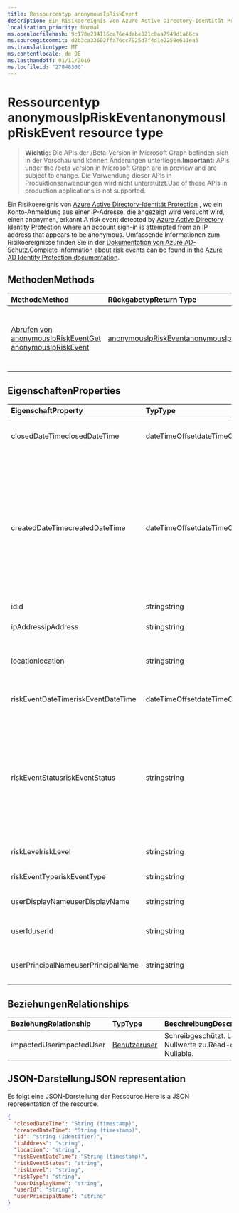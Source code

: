 ```yaml
---
title: Ressourcentyp anonymousIpRiskEvent
description: Ein Risikoereignis von Azure Active Directory-Identität Protection, wo ein Konto-Anmeldung aus einer IP-Adresse, die angezeigt wird versucht wird, einen anonymen, erkannt. Umfassende Informationen zum Risiko-Ereignissen finden Sie in der Dokumentation zu Azure AD-Schutz.
localization_priority: Normal
ms.openlocfilehash: 9c170e234116ca76e4dabe021c0aa7949d1a66ca
ms.sourcegitcommit: d2b3ca32602ffa76cc7925d7f4d1e2258e611ea5
ms.translationtype: MT
ms.contentlocale: de-DE
ms.lasthandoff: 01/11/2019
ms.locfileid: "27848300"
---
```

# <a name="anonymousipriskevent-resource-type"></a><span data-ttu-id="0e45f-104">Ressourcentyp anonymousIpRiskEvent</span><span class="sxs-lookup"><span data-stu-id="0e45f-104">anonymousIpRiskEvent resource type</span></span>

> <span data-ttu-id="0e45f-105">**Wichtig:** Die APIs der /Beta-Version in Microsoft Graph befinden sich in der Vorschau und können Änderungen unterliegen.</span><span class="sxs-lookup"><span data-stu-id="0e45f-105">**Important:** APIs under the /beta version in Microsoft Graph are in preview and are subject to change.</span></span> <span data-ttu-id="0e45f-106">Die Verwendung dieser APIs in Produktionsanwendungen wird nicht unterstützt.</span><span class="sxs-lookup"><span data-stu-id="0e45f-106">Use of these APIs in production applications is not supported.</span></span>

<span data-ttu-id="0e45f-107">Ein Risikoereignis von [Azure Active Directory-Identität Protection](https://azure.microsoft.com/en-us/documentation/articles/active-directory-identityprotection/) , wo ein Konto-Anmeldung aus einer IP-Adresse, die angezeigt wird versucht wird, einen anonymen, erkannt.</span><span class="sxs-lookup"><span data-stu-id="0e45f-107">A risk event detected by [Azure Active Directory Identity Protection](https://azure.microsoft.com/en-us/documentation/articles/active-directory-identityprotection/) where an account sign-in is attempted from an IP address that appears to be anonymous.</span></span> <span data-ttu-id="0e45f-108">Umfassende Informationen zum Risikoereignisse finden Sie in der [Dokumentation von Azure AD-Schutz](https://azure.microsoft.com/en-us/documentation/articles/active-directory-identityprotection-risk-events-types/).</span><span class="sxs-lookup"><span data-stu-id="0e45f-108">Complete information about risk events can be found in the [Azure AD Identity Protection documentation](https://azure.microsoft.com/en-us/documentation/articles/active-directory-identityprotection-risk-events-types/).</span></span>


## <a name="methods"></a><span data-ttu-id="0e45f-109">Methoden</span><span class="sxs-lookup"><span data-stu-id="0e45f-109">Methods</span></span>

| <span data-ttu-id="0e45f-110">Methode</span><span class="sxs-lookup"><span data-stu-id="0e45f-110">Method</span></span>           | <span data-ttu-id="0e45f-111">Rückgabetyp</span><span class="sxs-lookup"><span data-stu-id="0e45f-111">Return Type</span></span>    |<span data-ttu-id="0e45f-112">Beschreibung</span><span class="sxs-lookup"><span data-stu-id="0e45f-112">Description</span></span>|
|:---------------|:--------|:----------|
|[<span data-ttu-id="0e45f-113">Abrufen von anonymousIpRiskEvent</span><span class="sxs-lookup"><span data-stu-id="0e45f-113">Get anonymousIpRiskEvent</span></span>](../api/anonymousipriskevent-get.md) | [<span data-ttu-id="0e45f-114">anonymousIpRiskEvent</span><span class="sxs-lookup"><span data-stu-id="0e45f-114">anonymousIpRiskEvent</span></span>](anonymousipriskevent.md) |<span data-ttu-id="0e45f-115">Lesen Sie Eigenschaften und Beziehungen des AnonymousIpRiskEvent-Objekts.</span><span class="sxs-lookup"><span data-stu-id="0e45f-115">Read properties and relationships of anonymousIpRiskEvent object.</span></span>|

## <a name="properties"></a><span data-ttu-id="0e45f-116">Eigenschaften</span><span class="sxs-lookup"><span data-stu-id="0e45f-116">Properties</span></span>
| <span data-ttu-id="0e45f-117">Eigenschaft</span><span class="sxs-lookup"><span data-stu-id="0e45f-117">Property</span></span>     | <span data-ttu-id="0e45f-118">Typ</span><span class="sxs-lookup"><span data-stu-id="0e45f-118">Type</span></span>   |<span data-ttu-id="0e45f-119">Beschreibung</span><span class="sxs-lookup"><span data-stu-id="0e45f-119">Description</span></span>|
|:---------------|:--------|:----------|
|<span data-ttu-id="0e45f-120">closedDateTime</span><span class="sxs-lookup"><span data-stu-id="0e45f-120">closedDateTime</span></span>|<span data-ttu-id="0e45f-121">dateTimeOffset</span><span class="sxs-lookup"><span data-stu-id="0e45f-121">dateTimeOffset</span></span>| <span data-ttu-id="0e45f-122">Datum und Uhrzeit, die das Risikoereignis geschlossen wurde</span><span class="sxs-lookup"><span data-stu-id="0e45f-122">The date and time that the risk event was closed</span></span>|
|<span data-ttu-id="0e45f-123">createdDateTime</span><span class="sxs-lookup"><span data-stu-id="0e45f-123">createdDateTime</span></span>|<span data-ttu-id="0e45f-124">dateTimeOffset</span><span class="sxs-lookup"><span data-stu-id="0e45f-124">dateTimeOffset</span></span>| <span data-ttu-id="0e45f-125">Das Datum und die Uhrzeit, die das Risikoereignis erstellt wurde.</span><span class="sxs-lookup"><span data-stu-id="0e45f-125">The date and time that the risk event was created.</span></span> <span data-ttu-id="0e45f-126">Dies ist immer größer als oder gleich dem Datetime des Ereignisses Risiko selbst.</span><span class="sxs-lookup"><span data-stu-id="0e45f-126">This is always greater than or equal to the datetime of the risk event itself.</span></span> <span data-ttu-id="0e45f-127">Dies ist die entsprechende Eigenschaft eines Filters beim Risikoereignisse Abfragen verwendet.</span><span class="sxs-lookup"><span data-stu-id="0e45f-127">This is the correct property to use as a filter when querying risk events.</span></span>|
|<span data-ttu-id="0e45f-128">id</span><span class="sxs-lookup"><span data-stu-id="0e45f-128">id</span></span>|<span data-ttu-id="0e45f-129">string</span><span class="sxs-lookup"><span data-stu-id="0e45f-129">string</span></span>| <span data-ttu-id="0e45f-130">Schreibgeschützt.</span><span class="sxs-lookup"><span data-stu-id="0e45f-130">Read-only</span></span>|
|<span data-ttu-id="0e45f-131">ipAddress</span><span class="sxs-lookup"><span data-stu-id="0e45f-131">ipAddress</span></span>|<span data-ttu-id="0e45f-132">string</span><span class="sxs-lookup"><span data-stu-id="0e45f-132">string</span></span>| <span data-ttu-id="0e45f-133">Die IP-Adresse von der Anmeldung</span><span class="sxs-lookup"><span data-stu-id="0e45f-133">The IP address of the sign-in</span></span>|
|<span data-ttu-id="0e45f-134">location</span><span class="sxs-lookup"><span data-stu-id="0e45f-134">location</span></span>|<span data-ttu-id="0e45f-135">string</span><span class="sxs-lookup"><span data-stu-id="0e45f-135">string</span></span>| <span data-ttu-id="0e45f-136">Die Position, die IP-Adresse von der Anmeldung zugeordnet ist</span><span class="sxs-lookup"><span data-stu-id="0e45f-136">The location attached to the IP address of the sign-in</span></span>|
|<span data-ttu-id="0e45f-137">riskEventDateTime</span><span class="sxs-lookup"><span data-stu-id="0e45f-137">riskEventDateTime</span></span>|<span data-ttu-id="0e45f-138">dateTimeOffset</span><span class="sxs-lookup"><span data-stu-id="0e45f-138">dateTimeOffset</span></span>| <span data-ttu-id="0e45f-139">Datum und Uhrzeit, wann das Risikoereignis aufgetreten ist</span><span class="sxs-lookup"><span data-stu-id="0e45f-139">The date and time when the risk event occurred</span></span>|
|<span data-ttu-id="0e45f-140">riskEventStatus</span><span class="sxs-lookup"><span data-stu-id="0e45f-140">riskEventStatus</span></span>|<span data-ttu-id="0e45f-141">string</span><span class="sxs-lookup"><span data-stu-id="0e45f-141">string</span></span>| <span data-ttu-id="0e45f-142">Mögliche Werte sind: `active`, `remediated`, `dismissedAsFixed`, `dismissedAsFalsePositive`, `dismissedAsIgnore`, `loginBlocked`, `closedMfaAuto` und `closedMultipleReasons`.</span><span class="sxs-lookup"><span data-stu-id="0e45f-142">Possible values are: `active`, `remediated`, `dismissedAsFixed`, `dismissedAsFalsePositive`, `dismissedAsIgnore`, `loginBlocked`, `closedMfaAuto`, `closedMultipleReasons`.</span></span>|
|<span data-ttu-id="0e45f-143">riskLevel</span><span class="sxs-lookup"><span data-stu-id="0e45f-143">riskLevel</span></span>|<span data-ttu-id="0e45f-144">string</span><span class="sxs-lookup"><span data-stu-id="0e45f-144">string</span></span>| <span data-ttu-id="0e45f-145">Mögliche Werte sind: `low`, `medium` und `high`.</span><span class="sxs-lookup"><span data-stu-id="0e45f-145">Possible values are: `low`, `medium`, `high`.</span></span>|
|<span data-ttu-id="0e45f-146">riskEventType</span><span class="sxs-lookup"><span data-stu-id="0e45f-146">riskEventType</span></span>|<span data-ttu-id="0e45f-147">string</span><span class="sxs-lookup"><span data-stu-id="0e45f-147">string</span></span>| <span data-ttu-id="0e45f-148">Der Typ des Risikos</span><span class="sxs-lookup"><span data-stu-id="0e45f-148">The type of risk</span></span>|
|<span data-ttu-id="0e45f-149">userDisplayName</span><span class="sxs-lookup"><span data-stu-id="0e45f-149">userDisplayName</span></span>|<span data-ttu-id="0e45f-150">string</span><span class="sxs-lookup"><span data-stu-id="0e45f-150">string</span></span>| <span data-ttu-id="0e45f-151">Der Name des Benutzers gefährdet</span><span class="sxs-lookup"><span data-stu-id="0e45f-151">The name of the user at risk</span></span>|
|<span data-ttu-id="0e45f-152">userId</span><span class="sxs-lookup"><span data-stu-id="0e45f-152">userId</span></span>|<span data-ttu-id="0e45f-153">string</span><span class="sxs-lookup"><span data-stu-id="0e45f-153">string</span></span>| <span data-ttu-id="0e45f-154">Die Id des Benutzers gefährdet</span><span class="sxs-lookup"><span data-stu-id="0e45f-154">The id of the user at risk</span></span>|
|<span data-ttu-id="0e45f-155">userPrincipalName</span><span class="sxs-lookup"><span data-stu-id="0e45f-155">userPrincipalName</span></span>|<span data-ttu-id="0e45f-156">string</span><span class="sxs-lookup"><span data-stu-id="0e45f-156">string</span></span>| <span data-ttu-id="0e45f-157">Der Benutzerprinzipalname des Benutzers gefährdet</span><span class="sxs-lookup"><span data-stu-id="0e45f-157">The user principal name of the user at risk</span></span>|

## <a name="relationships"></a><span data-ttu-id="0e45f-158">Beziehungen</span><span class="sxs-lookup"><span data-stu-id="0e45f-158">Relationships</span></span>
| <span data-ttu-id="0e45f-159">Beziehung</span><span class="sxs-lookup"><span data-stu-id="0e45f-159">Relationship</span></span> | <span data-ttu-id="0e45f-160">Typ</span><span class="sxs-lookup"><span data-stu-id="0e45f-160">Type</span></span>   |<span data-ttu-id="0e45f-161">Beschreibung</span><span class="sxs-lookup"><span data-stu-id="0e45f-161">Description</span></span>|
|:---------------|:--------|:----------|
|<span data-ttu-id="0e45f-162">impactedUser</span><span class="sxs-lookup"><span data-stu-id="0e45f-162">impactedUser</span></span>|[<span data-ttu-id="0e45f-163">Benutzer</span><span class="sxs-lookup"><span data-stu-id="0e45f-163">user</span></span>](user.md)| <span data-ttu-id="0e45f-p105">Schreibgeschützt. Lässt Nullwerte zu.</span><span class="sxs-lookup"><span data-stu-id="0e45f-p105">Read-only. Nullable.</span></span>|

## <a name="json-representation"></a><span data-ttu-id="0e45f-166">JSON-Darstellung</span><span class="sxs-lookup"><span data-stu-id="0e45f-166">JSON representation</span></span>

<span data-ttu-id="0e45f-167">Es folgt eine JSON-Darstellung der Ressource.</span><span class="sxs-lookup"><span data-stu-id="0e45f-167">Here is a JSON representation of the resource.</span></span>

<!-- {
  "blockType": "resource",
  "optionalProperties": [

  ],
  "@odata.type": "microsoft.graph.anonymousIpRiskEvent"
}-->

```json
{
  "closedDateTime": "String (timestamp)",
  "createdDateTime": "String (timestamp)",
  "id": "string (identifier)",
  "ipAddress": "string",
  "location": "string",
  "riskEventDateTime": "String (timestamp)",
  "riskEventStatus": "string",
  "riskLevel": "string",
  "riskType": "string",
  "userDisplayName": "string",
  "userId": "string",
  "userPrincipalName": "string"
}

```

<!-- uuid: 8fcb5dbc-d5aa-4681-8e31-b001d5168d79
2015-10-25 14:57:30 UTC -->
<!-- {
  "type": "#page.annotation",
  "description": "anonymousIpRiskEvent resource",
  "keywords": "",
  "section": "documentation",
  "tocPath": ""
}-->
